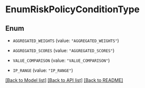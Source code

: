 # EnumRiskPolicyConditionType

## Enum


* `AGGREGATED_WEIGHTS` (value: `"AGGREGATED_WEIGHTS"`)

* `AGGREGATED_SCORES` (value: `"AGGREGATED_SCORES"`)

* `VALUE_COMPARISON` (value: `"VALUE_COMPARISON"`)

* `IP_RANGE` (value: `"IP_RANGE"`)


[[Back to Model list]](../README.md#documentation-for-models) [[Back to API list]](../README.md#documentation-for-api-endpoints) [[Back to README]](../README.md)


